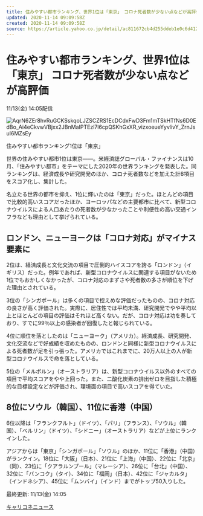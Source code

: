 ```yaml
---
title: 住みやすい都市ランキング、世界1位は「東京」　コロナ死者数が少ない点などが高評価 - Yahoo! JAPAN
updated: 2020-11-14 09:09:58Z
created: 2020-11-14 09:09:58Z
source: https://article.yahoo.co.jp/detail/ac811672cb4d255ddeb1e0c6d412661ed7118113
---
```


# 住みやすい都市ランキング、世界1位は「東京」 コロナ死者数が少ない点などが高評価

  11/13(金) 14:05配信

![AqrN6ZEr8hvRuGCKSskqoLJZSCZRS1EcDCdxFwD3Fm1mTSkHTfNs6D0EdBo_Ai4eCkvwVBjxx2JBnMaIPTEzl7l6cpQSKhGxXR_vizxoeueYyvlivY_ZrnJsuI6MZsEy](../_resources/AqrN6ZEr8hvRuGCKSskqoLJZSCZRS1EcDCdxFwD3Fm1mTSkHTfNs6D0EdBo_Ai4eCkvwVBjxx2JBnMaIPTEzl7l6cpQSKhGxXR_vizxoeueYyvlivY_ZrnJsuI6MZsEy)

住みやすい都市ランキング1位は「東京」

世界の住みやすい都市1位は東京――。米経済誌グローバル・ファイナンスは10月、「住みやすい都市」をテーマにした2020年の世界ランキングを発表した。同ランキングは、経済成長や研究開発のほか、コロナ死者数などを加えた計8項目をスコア化し、集計した。

名立たる世界の都市を抑え、1位に輝いたのは「東京」だった。ほとんどの項目で比較的高いスコアだったほか、ヨーロッパなどの主要都市に比べて、新型コロナウイルスによる人口あたりの死者数が少なかったことや利便性の高い交通インフラなども理由として挙げられている。

## ロンドン、ニューヨークは「コロナ対応」がマイナス要素に

2位は、経済成長と文化交流の項目で圧倒的ハイスコアを誇る「ロンドン」（イギリス）だった。例年であれば、新型コロナウイルスに関連する項目がないため1位でもおかしくなかったが、コロナ対応のまずさや死者数の多さが順位を下げた理由とされている。

3位の「シンガポール」は多くの項目で控えめな評価だったものの、コロナ対応の良さが高く評価された。実際に、居住性では平均未満、研究開発でやや平均以上とほとんどの項目の評価はそれほど高くない。だが、コロナ対応は功を奏しており、すでに99％以上の感染者が回復したと報じられている。

4位に順位を落としたのは「ニューヨーク」（アメリカ）。経済成長、研究開発、文化交流などで好成績を収めたものの、ロンドンと同様に新型コロナウイルスによる死者数が足を引っ張った。アメリカではこれまでに、20万人以上の人が新型コロナウイルスで命を落としている。

5位の「メルボルン」（オーストラリア）は、新型コロナウイルス以外のすべての項目で平均スコアをやや上回った。また、二酸化炭素の排出ゼロを目指した積極的な目標設定などが評価され、環境面の項目で高いスコアを得ていた。

## 8位にソウル（韓国）、11位に香港（中国）

6位以降は「フランクフルト」（ドイツ）、「パリ」（フランス）、「ソウル」（韓国）、「ベルリン」（ドイツ）、「シドニー」（オーストラリア）などが上位にランクインした。

アジアからは「東京」「シンガポール」「ソウル」のほか、11位に「香港」（中国）がランクイン。18位に「大阪」（日本）、21位に「上海」（中国）、22位に「北京」（同）、23位に「クアラルンプール」（マレーシア）、26位に「台北」（中国）、32位に「バンコク」（タイ）、34位に「福岡」（日本）、42位に「ジャカルタ」（インドネシア）、45位に「ムンバイ」（インド）までがトップ50入りした。

最終更新:  11/13(金) 14:05

 [キャリコネニュース](https://article.yahoo.co.jp/media/careercn)